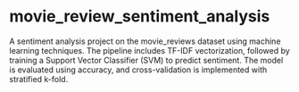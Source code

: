 # movie_review_sentiment_analysis
A sentiment analysis project on the movie_reviews dataset using machine learning techniques. The pipeline includes TF-IDF vectorization, followed by training a Support Vector Classifier (SVM) to predict sentiment. The model is evaluated using accuracy, and cross-validation is implemented with stratified k-fold.
